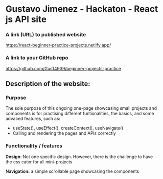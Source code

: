 # Gustavo Jimenez - Hackaton - React js API site
  
### A link (URL) to published website
https://react-beginner-practice-projects.netlify.app/

### A link to your GitHub repo
https://github.com/Gus14939/beginner-projects-practice

## Description of the website:


### Purpose
The sole purpose of this ongoing one-page showcasing small projects and components is for practising different funtionalities, the basics, and some advaced features, such as:
- useState(), useEffect(), createContext(), useNavigate()
- Calling and rendering the pages and APIs correctly


### Functionality / features

**Design:** Not one specific design. However, there is the challenge to have the css cater for all mini-projects

**Navigation:** a simple scrollable page showcasing the components